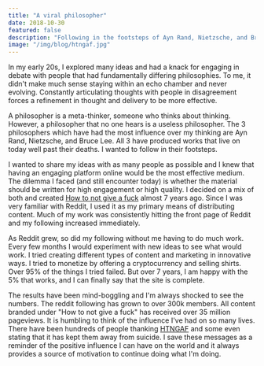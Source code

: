 ```yaml
---
title: "A viral philosopher"
date: 2018-10-30
featured: false
description: "Following in the footsteps of Ayn Rand, Nietzsche, and Bruce Lee"
image: "/img/blog/htngaf.jpg"
---
```


In my early 20s, I explored many ideas and had a knack for engaging in debate with people that had fundamentally differing philosophies. To me, it didn't make much sense staying within an echo chamber and never evolving. Constantly articulating thoughts with people in disagreement forces a refinement in thought and delivery to be more effective.

A philosopher is a meta-thinker, someone who thinks about thinking. However, a philosopher that no one hears is a useless philosopher. The 3 philosophers which have had the most influence over my thinking are Ayn Rand, Nietzsche, and Bruce Lee. All 3 have produced works that live on today well past their deaths. I wanted to follow in their footsteps.

I wanted to share my ideas with as many people as possible and I knew that having an engaging platform online would be the most effective medium. The dilemma I faced (and still encounter today) is whether the material should be written for high engagement or high quality. I decided on a mix of both and created <a href="https://howtonotgiveafuck.com/">How to not give a fuck</a> almost 7 years ago. Since I was very familiar with Reddit, I used it as my primary means of distributing content. Much of my work was consistently hitting the front page of Reddit and my following increased immediately.

As Reddit grew, so did my following without me having to do much work. Every few months I would experiment with new ideas to see what would work. I tried creating different types of content and marketing in innovative ways. I tried to monetize by offering a cryptocurrency and selling shirts. Over 95% of the things I tried failed. But over 7 years, I am happy with the 5% that works, and I can finally say that the site is complete.

The results have been mind-boggling and I'm always shocked to see the numbers. The reddit following has grown to over 300k members. All content branded under "How to not give a fuck" has received over 35 million pageviews. It is humbling to think of the influence I've had on so many lives. There have been hundreds of people thanking <a href="https://howtonotgiveafuck.com/">HTNGAF</a> and some even stating that it has kept them away from suicide. I save these messages as a reminder of the positive influence I can have on the world and it always provides a source of motivation to continue doing what I'm doing.
